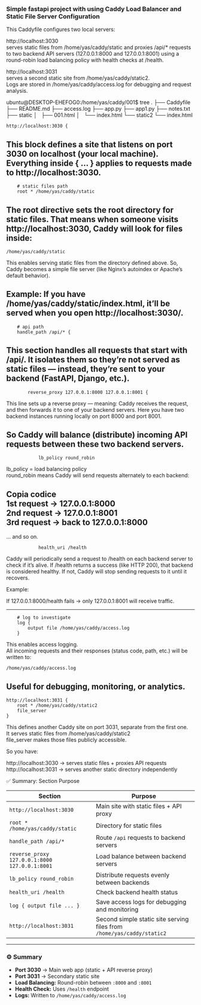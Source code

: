 ### Simple fastapi project with using Caddy Load Balancer and Static File Server Configuration

This Caddyfile configures two local servers:  

http://localhost:3030  
 serves static files from /home/yas/caddy/static and proxies /api/* requests to two backend API   servers (127.0.0.1:8000 and 127.0.0.1:8001) using a round-robin load balancing policy with health   checks at /health.  

http://localhost:3031  
 serves a second static site from /home/yas/caddy/static2.  
Logs are stored in /home/yas/caddy/access.log for debugging and request analysis.  

ubuntu@DESKTOP-EHEFOG0:/home/yas/caddy/001$ tree
.
├── Caddyfile
├── README.md
├── access.log
├── app.py
├── app1.py
├── notes.txt
├── static
│   ├── 001.html
│   └── index.html
└── static2
    └── index.html


```
http://localhost:3030 {
```
This block defines a site that listens on port 3030 on localhost (your local machine).
Everything inside { ... } applies to requests made to http://localhost:3030.
---
```
    # static files path
    root * /home/yas/caddy/static
```
The root directive sets the root directory for static files.
That means when someone visits http://localhost:3030, Caddy will look for files inside:
---
```
/home/yas/caddy/static
```
This enables serving static files from the directory defined above.
So, Caddy becomes a simple file server (like Nginx’s autoindex or Apache’s default behavior).

Example:
If you have /home/yas/caddy/static/index.html,
it’ll be served when you open http://localhost:3030/.
---

```
    # api path
    handle_path /api/* {
```
This section handles all requests that start with /api/.
It isolates them so they’re not served as static files — instead, they’re sent to your backend (FastAPI, Django, etc.).
---
```
        reverse_proxy 127.0.0.1:8000 127.0.0.1:8001 {
```
This line sets up a reverse proxy — meaning:
Caddy receives the request, and then forwards it to one of your backend servers.
Here you have two backend instances running locally on port 8000 and port 8001.

So Caddy will balance (distribute) incoming API requests between these two backend servers.
---
```
            lb_policy round_robin 
```
lb_policy = load balancing policy  
round_robin means Caddy will send requests alternately to each backend:  

Copia codice  
1st request → 127.0.0.1:8000    
2nd request → 127.0.0.1:8001    
3rd request → back to 127.0.0.1:8000  
---
... and so on.
```
            health_uri /health
```
Caddy will periodically send a request to /health on each backend server to check if it’s alive.
If /health returns a success (like HTTP 200), that backend is considered healthy.
If not, Caddy will stop sending requests to it until it recovers.

Example:

If 127.0.0.1:8000/health fails → only 127.0.0.1:8001 will receive traffic.


---
```
    # log to investigate
    log {
        output file /home/yas/caddy/access.log
    }
```
This enables access logging.  
All incoming requests and their responses (status code, path, etc.) will be written to: 
```
/home/yas/caddy/access.log
```
Useful for debugging, monitoring, or analytics.
---

```
http://localhost:3031 {
    root * /home/yas/caddy/static2
    file_server
}
```
This defines another Caddy site on port 3031, separate from the first one.  
It serves static files from /home/yas/caddy/static2  
file_server makes those files publicly accessible.  

So you have:  

http://localhost:3030 → serves static files + proxies API requests   
http://localhost:3031 → serves another static directory independently  

✅ Summary:
Section	Purpose

| **Section** | **Purpose** |
|--------------|-------------|
| `http://localhost:3030` | Main site with static files + API proxy |
| `root * /home/yas/caddy/static` | Directory for static files |
| `handle_path /api/*` | Route `/api` requests to backend servers |
| `reverse_proxy 127.0.0.1:8000 127.0.0.1:8001` | Load balance between backend servers |
| `lb_policy round_robin` | Distribute requests evenly between backends |
| `health_uri /health` | Check backend health status |
| `log { output file ... }` | Save access logs for debugging and monitoring |
| `http://localhost:3031` | Second simple static site serving files from `/home/yas/caddy/static2` |

---

### ⚙️ Summary
- **Port 3030** → Main web app (static + API reverse proxy)  
- **Port 3031** → Secondary static site  
- **Load Balancing:** Round-robin between `:8000` and `:8001`  
- **Health Check:** Uses `/health` endpoint  
- **Logs:** Written to `/home/yas/caddy/access.log`